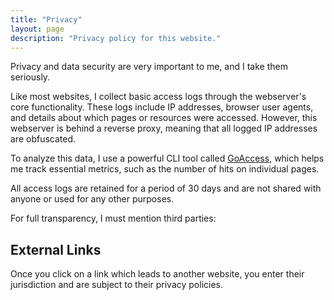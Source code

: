 ```yaml
---
title: "Privacy"
layout: page
description: "Privacy policy for this website."
---
```


Privacy and data security are very important to me, and I take them seriously.

Like most websites, I collect basic access logs through the webserver's core functionality. These logs include IP addresses, browser user agents, and details about which pages or resources were accessed. However, this webserver is behind a reverse proxy, meaning that all logged IP addresses are obfuscated.

To analyze this data, I use a powerful CLI tool called [GoAccess](https://goaccess.io), which helps me track essential metrics, such as the number of hits on individual pages.

All access logs are retained for a period of 30 days and are not shared with anyone or used for any other purposes.

For full transparency, I must mention third parties:

## External Links

Once you click on a link which leads to another website, you enter their jurisdiction and are subject to their privacy policies.